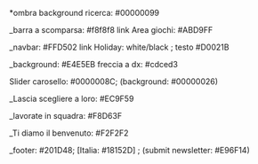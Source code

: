 *ombra background ricerca: #00000099

_barra a scomparsa: #f8f8f8
 link Area giochi: #ABD9FF

_navbar: #FFD502
 link Holiday: white/black ; testo #D0021B

_background: #E4E5EB
 freccia a dx: #cdced3
 
 Slider carosello: #0000008C; (background: #00000026)

_Lascia scegliere a loro: #EC9F59

_lavorate in squadra: #F8D63F

_Ti diamo il benvenuto: #F2F2F2

_footer: #201D48; [Italia: #18152D] ; (submit newsletter: #E96F14)